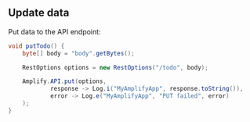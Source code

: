## Update data

Put data to the API endpoint:

```java
void putTodo() {
    byte[] body = "body".getBytes();

    RestOptions options = new RestOptions("/todo", body);

    Amplify.API.put(options,
            response -> Log.i("MyAmplifyApp", response.toString()),
            error -> Log.e("MyAmplifyApp", "PUT failed", error)
    );
}
```